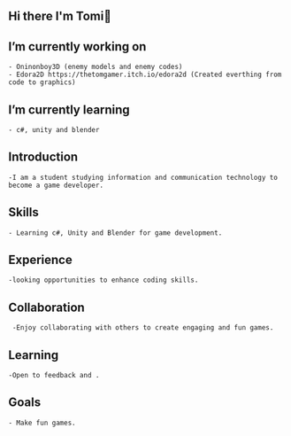 ## Hi there  I'm Tomi👋

 ## I’m currently working on 
    - Oninonboy3D (enemy models and enemy codes)
    - Edora2D https://thetomgamer.itch.io/edora2d (Created everthing from code to graphics)
 
## I’m currently learning 
    - c#, unity and blender

## Introduction
    -I am a student studying information and communication technology to become a game developer.

## Skills
    - Learning c#, Unity and Blender for game development.

## Experience
    -looking opportunities to enhance coding skills.

## Collaboration
     -Enjoy collaborating with others to create engaging and fun games.

## Learning
    -Open to feedback and .

## Goals
    - Make fun games.

